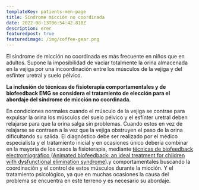 ```yaml
---
templateKey: patients-men-page
title: Síndrome micción no coordinada
date: 2022-08-13T06:54:42.810Z
description: erer
featuredpost: true
featuredimage: /img/coffee-gear.png
---
```

El síndrome de micción no coordinada es más frecuente en niños que en adultos. Supone la imposibilidad de vaciar totalmente la orina almacenada en la vejiga por una incoordinación entre los músculos de la vejiga y del esfínter uretral y suelo pélvico.

**La inclusión de técnicas de fisioterapia comportamentales y de biofeedback EMG se considera el tratamiento de elección para el abordaje del síndrome de micción no coordinada.**

En condiciones normales cuando el músculo de la vejiga se contrae para expulsar la orina los músculos del suelo pélvico y el esfínter uretral deben relajarse para que la orina salga sin problemas. Cuando estos en vez de relajarse se contraen a la vez que la vejiga obstruyen el paso de la orina dificultando su salida. El diagnóstico debe ser realizado por el médico especialista y el tratamiento inicial y en ocasiones único debería combinar en la mayoría de los casos la fisioterapia, mediante [técnicas de biofeedback electromiográfico ](http://www.fisioterapiasuelopelvico.com/tecnicas/biofeedback-electromiografico)([Animated biofeedback](http://www.ncbi.nlm.nih.gov/pubmed/22019033)[: an ideal treatment for children with dysfunctional elimination syndrome](http://www.ncbi.nlm.nih.gov/pubmed/22019033)).y comportamentales buscando la coordinación y el control de estos músculos durante la micción. Y el tratamiento psicológico, ya que en muchas ocasiones la causa del problema se encuentra en este terreno y es necesario su abordaje.